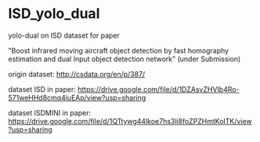 # ISD_yolo_dual
yolo-dual on ISD dataset for paper 

"Boost infrared moving aircraft object detection by fast homography estimation and dual Input object detection network" (under Submission)

origin dataset: http://csdata.org/en/p/387/

dataset ISD in paper: https://drive.google.com/file/d/1DZAsvZHVIb4Ro-571weHHd8cmq4iuEAp/view?usp=sharing

dataset ISDMINI  in paper: https://drive.google.com/file/d/1QTtywg44lkoe7hs3li8foZPZHmtKolTK/view?usp=sharing

